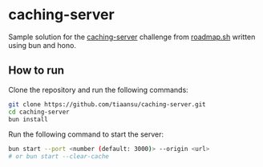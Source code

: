 # caching-server

Sample solution for the [caching-server](https://roadmap.sh/projects/caching-server) challenge from [roadmap.sh](https://roadmap.sh) written using bun and hono.

## How to run

Clone the repository and run the following commands:

```bash
git clone https://github.com/tiaansu/caching-server.git
cd caching-server
bun install
```

Run the following command to start the server:

```bash
bun start --port <number (default: 3000)> --origin <url>
# or bun start --clear-cache
```
